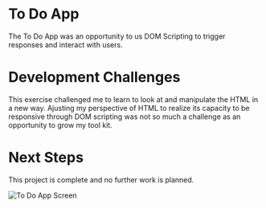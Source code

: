 # To Do App

The To Do App was an opportunity to us DOM Scripting to trigger responses and interact with users. 

# Development Challenges

This exercise challenged me to learn to look at and manipulate the HTML in a new way. Ajusting my perspective of HTML to realize its capacity to be responsive through DOM scripting was not so much a challenge as an opportunity to grow my tool kit. 

# Next Steps

This project is complete and no further work is planned. 

![To Do App Screen](Readme-images/todoapp-screenshot.png "screenshot of to do app" )

